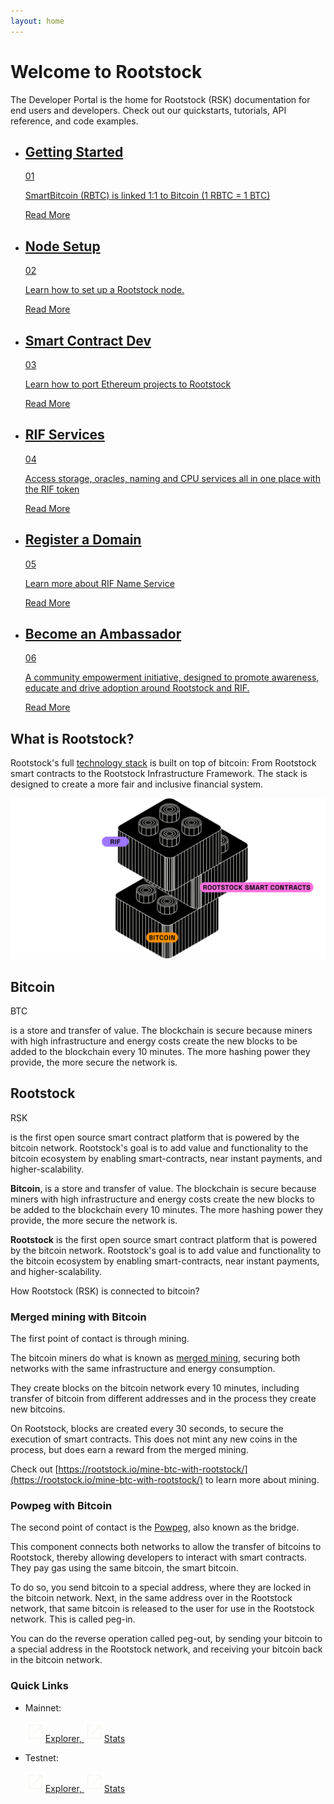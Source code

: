 ```yaml
---
layout: home
---
```


# Welcome to Rootstock

The Developer Portal is the home for Rootstock (RSK) documentation for end users and developers. Check out our quickstarts, tutorials, API reference, and code examples.

<div class="features-list">
    <ul id="card-list" class="row">
        <li class="col-xl-6 col-md-6">
        <div class="feature-card">
<div class="content"><a href="/guides/quickstart/">
            <div class="content-container">
               <div class="card-title"><h2 class="zg-text-bg">Getting Started</h2><span class="zg-label ml-1">01</span></div> 
                <p class="card-desc">SmartBitcoin (RBTC) is linked 1:1 to Bitcoin (1 RBTC = 1 BTC)</p>
            </div>
            </a><div class="btn-container "><a href="/guides/quickstart/">
                </a><a class="green" href="/guides/quickstart/">Read More</a>
            </div>
            </div>
        </div>
        </li>
        <li class="col-xl-6 col-md-6">
        <div class="feature-card">
<div class="content"><a href="/rsk/node/install">
            <div class="content-container">
              <div class="card-title"><h2 class="zg-text-bg bg-yellow">Node Setup </h2><span class="zg-label ml-1 bg-yellow">02</span></div> 
                <p class="card-desc">Learn how to set up a Rootstock node.</p>
            </div>
            </a><div class="btn-container"><a href="/rsk/node/install">
                </a><a class="green" href="/rsk/node/install">Read More</a>
            </div>
            </div>
        </div>
        </li>
        <li class="col-xl-6 col-md-6">
        <div class="feature-card">
<div class="content two-line-title-content"><a href="/ethereum-dapp-to-rsk">
            <div class="content-container">
            <div class="card-title"><h2 class="zg-text-bg bg-purple">Smart Contract Dev</h2><span class="zg-label ml-1 bg-purple">03</span></div>
                <p class="card-desc">Learn how to port Ethereum projects to Rootstock</p>
            </div>
            </a><div class="btn-container"><a href="/ethereum-dapp-to-rsk">
                </a><a class="green" href="/ethereum-dapp-to-rsk">Read More</a>
            </div>
            </div>
        </div>
        </li>
        <li class="col-xl-6 col-md-6">
        <div class="feature-card">
<div class="content"><a href="/rif">
            <div class="content-container">
               <div class="card-title"><h2 class="zg-text-bg bg-pink">RIF Services</h2><span class="zg-label ml-1 bg-pink">04</span></div> 
                <p class="card-desc">Access storage, oracles, naming and CPU services all in one place with the RIF token</p>
            </div>
            </a><div class="btn-container"><a href="/rif">
                </a><a class="green" href="/rif">Read More</a>
            </div>
            </div>
        </div>
        </li>
        <li class="col-xl-6 col-md-6">
        <div class="feature-card">
<div class="content"><a href="/rif/rns">
            <div class="content-container">
               <div class="card-title"><h2 class="zg-text-bg bg-green">Register a Domain</h2><span class="zg-label ml-1 bg-green">05</span></div> 
                <p class="card-desc">Learn more about RIF Name Service</p>
            </div>
            </a><div class="btn-container"><a href="/rif/rns">
                </a><a class="green" href="/rif/rns">Read More</a>
            </div>
            </div>
        </div>
        </li>
        <li class="col-xl-6 col-md-6">
        <div class="feature-card">
<div class="content"><a href="https://rootstock.io/ambassadors-program/">
            <div class="content-container">
               <div class="card-title"><h2 class="zg-text-bg bg-cyan">Become an Ambassador</h2><span class="zg-label ml-1 bg-cyan">06</span></div> 
                <p class="card-desc">A community empowerment initiative, designed to promote awareness, educate and drive adoption around Rootstock and RIF.</p>
            </div>
            </a><div class="btn-container"><a href="https://rootstock.io/ambassadors-program/">
                </a><a class="green" href="https://rootstock.io/ambassadors-program/">Read More</a>
            </div>
            </div>
        </div>
        </li>
    </ul>
</div>

## What is Rootstock?

Rootstock's full [technology stack](/the-stack) is built on top of bitcoin:
From Rootstock smart contracts
to the Rootstock Infrastructure Framework.
The stack is designed to create a
more fair and inclusive financial system.

![Rootstock Technology Stack - High Level](/assets/img/home/rootstock-homepage.svg)


<div class="row">
  <div class="col">
    <h2 class="zg-text-bg">Bitcoin</h2><span class="zg-label ml-1">BTC</span>
    <p> is a store and transfer of value.
The blockchain is secure because miners
with high infrastructure and energy costs
create the new blocks to be added to the blockchain every 10 minutes.
The more hashing power they provide, the more secure the network is.</p>
  </div>
    <div class="col">
        <h2 class="zg-text-bg">Rootstock</h2><span class="zg-label ml-1 bg-pink">RSK</span>
    <p> is the first open source smart contract platform that is
powered by the bitcoin network.
Rootstock's goal is to add value and functionality to the
bitcoin ecosystem by enabling smart-contracts,
near instant payments, and higher-scalability.</p>
  </div>
</div>

**Bitcoin**, is a store and transfer of value.
The blockchain is secure because miners
with high infrastructure and energy costs
create the new blocks to be added to the blockchain every 10 minutes.
The more hashing power they provide, the more secure the network is.

**Rootstock** is the first open source smart contract platform that is
powered by the bitcoin network.
Rootstock's goal is to add value and functionality to the
bitcoin ecosystem by enabling smart-contracts,
near instant payments, and higher-scalability.

How Rootstock (RSK) is connected to bitcoin?

### Merged mining with Bitcoin

The first point of contact is through mining.

The bitcoin miners do what is known as
[merged mining](/rsk/architecture/mining/),
securing both networks with the same infrastructure and energy consumption.


They create blocks on the bitcoin network every 10 minutes,
including transfer of bitcoin from different addresses
and in the process they create new bitcoins.

On Rootstock, blocks are created every 30 seconds,
to secure the execution of smart contracts.
This does not mint any new coins in the process,
but does earn a reward from the merged mining.

Check out [https://rootstock.io/mine-btc-with-rootstock/](https://rootstock.io/mine-btc-with-rootstock/)
to learn more about mining.

### Powpeg with Bitcoin

The second point of contact is the
[Powpeg](/rsk/architecture/powpeg/),
also known as the bridge.

This component connects both networks to allow
the transfer of bitcoins to Rootstock,
thereby allowing developers to interact with smart contracts.
They pay gas using the same bitcoin, the smart bitcoin.


To do so, you send bitcoin to a special address,
where they are locked in the bitcoin network.
Next, in the same address over in the Rootstock network,
that same bitcoin is released to the user
for use in the Rootstock network.
This is called peg-in.

You can do the reverse operation called peg-out,
by sending your bitcoin to a special address in the Rootstock network,
and receiving your bitcoin back in the bitcoin network.

### Quick Links

<ul>
  <li><p class="btn-outline-white">Mainnet:</p>
    <a className="btn btn-outline-white btn-outline-white--alt me-3 mb-3 d-inline-flex align-items-center zg-text-sm" target="_blank" rel="noreferrer" href="https://explorer.rsk.co/">
    <img src="./assets/img/home/external.svg"/>Explorer,
    </a>
    <a className="btn btn-outline-white btn-outline-white--alt me-3 mb-3 d-inline-flex align-items-center zg-text-sm" target="_blank" rel="noreferrer" href="https://stats.rsk.co/">
    <img src="./assets/img/home/external.svg"/>Stats
    </a>
  </li>
    <li><p class="btn-outline-white">Testnet:</p>
    <a className="btn btn-outline-white btn-outline-white--alt me-3 mb-3 d-inline-flex align-items-center zg-text-sm" target="_blank" rel="noreferrer" href="https://explorer.testnet.rsk.co/">
    <img src="./assets/img/home/external.svg"/>Explorer,
    </a>
    <a className="btn btn-outline-white btn-outline-white--alt me-3 mb-3 d-inline-flex align-items-center zg-text-sm" target="_blank" rel="noreferrer" href="https://stats.testnet.rsk.co/">
    <img src="./assets/img/home/external.svg"/>Stats
    </a>
  </li>
</ul>
